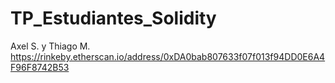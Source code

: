 # TP_Estudiantes_Solidity
Axel S. y Thiago M.
https://rinkeby.etherscan.io/address/0xDA0bab807633f07f013f94DD0E6A4F96F8742B53
